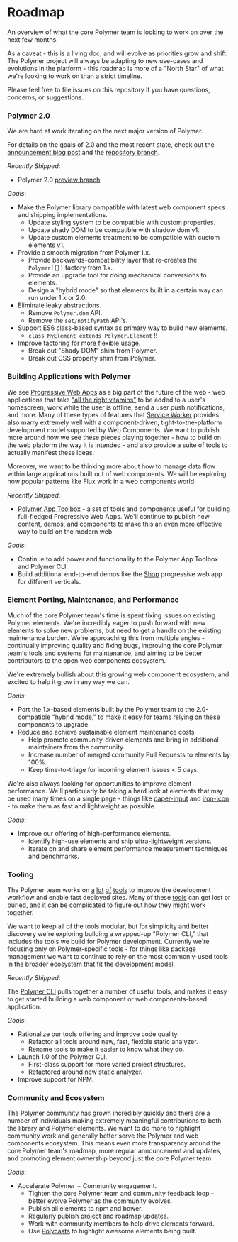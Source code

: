 # Roadmap

An overview of what the core Polymer team is looking to work on over the next few months.

As a caveat - this is a living doc, and will evolve as priorities grow and shift. The Polymer project will always be adapting to new use-cases and evolutions in the platform - this roadmap is more of a "North Star" of what we're looking to work on than a strict timeline.

Please feel free to file issues on this repository if you have questions, concerns, or suggestions.

### Polymer 2.0

We are hard at work iterating on the next major version of Polymer.

For details on the goals of 2.0 and the most recent state, check out the [announcement blog post](https://www.polymer-project.org/1.0/blog/2016-09-09-polymer-2.0.html) and the [repository branch](https://github.com/polymer/polymer/tree/2.0-preview).

*Recently Shipped*:

- Polymer 2.0 [preview branch](https://github.com/polymer/polymer/tree/2.0-preview)

*Goals*:

- Make the Polymer library compatible with latest web component specs and shipping implementations.
  - Update styling system to be compatible with custom properties.
  - Update shady DOM to be compatible with shadow dom v1.
  - Update custom elements treatment to be compatible with custom elements v1.
- Provide a smooth migration from Polymer 1.x.
  - Provide backwards-compatibility layer that re-creates the `Polymer({})` factory from 1.x.
  - Provide an upgrade tool for doing mechanical conversions to elements.
  - Design a "hybrid mode" so that elements built in a certain way can run under 1.x or 2.0.
- Eliminate leaky abstractions.
  - Remove `Polymer.dom` API.
  - Remove the `set/notifyPath` API's.
- Support ES6 class-based syntax as primary way to build new elements.
  - `class MyElement extends Polymer.Element` !!
- Improve factoring for more flexible usage.
  - Break out "Shady DOM" shim from Polymer.
  - Break out CSS property shim from Polymer.

### Building Applications with Polymer  

We see [Progressive Web Apps](https://developers.google.com/web/progressive-web-apps?hl=en) as a big part of the future of the web - web applications that take ["all the right vitamins"](https://infrequently.org/2015/06/progressive-apps-escaping-tabs-without-losing-our-soul/) to be added to a user's homescreen, work while the user is offline, send a user push notifications, and more. Many of these types of features that [Service Worker](http://www.html5rocks.com/en/tutorials/service-worker/introduction/) provides also marry extremely well with a component-driven, tight-to-the-platform development model supported by Web Components. We want to publish more around how we see these pieces playing together - how to build on the web platform the way it is intended - and also provide a suite of tools to actually manifest these ideas.

Moreover, we want to be thinking more about how to manage data flow within large applications built out of web components. We will be exploring how popular patterns like Flux work in a web components world.

*Recently Shipped*:

- [Polymer App Toolbox](https://www.polymer-project.org/1.0/toolbox/) - a set of tools and components useful for building full-fledged Progressive Web Apps. We'll continue to publish new content, demos, and components to make this an even more effective way to build on the modern web.

*Goals*:

- Continue to add power and functionality to the Polymer App Toolbox and Polymer CLI.
- Build additional end-to-end demos like the [Shop](https://shop.polymer-project.org/) progressive web app for different verticals.

### Element Porting, Maintenance, and Performance

Much of the core Polymer team's time is spent fixing issues on existing Polymer elements. We're incredibly eager to push forward with new elements to solve new problems, but need to get a handle on the existing maintenance burden. We're approaching this from multiple angles - continually improving quality and fixing bugs, improving the core Polymer team's tools and systems for maintenance, and aiming to be better contributors to the open web components ecosystem.

We're extremely bullish about this growing web component ecosystem, and excited to help it grow in any way we can.

*Goals*:

- Port the 1.x-based elements built by the Polymer team to the 2.0-compatible "hybrid mode," to make it easy for teams relying on these components to upgrade.
- Reduce and achieve sustainable element maintenance costs.
  - Help promote community-driven elements and bring in additional maintainers from the community.
  - Increase number of merged community Pull Requests to elements by 100%.
  - Keep time-to-triage for incoming element issues < 5 days.

We're also always looking for opportunities to improve element performance. We'll particularly be taking a hard look at elements that may be used many times on a single page - things like [paper-input](https://elements.polymer-project.org/elements/paper-input) and [iron-icon](https://elements.polymer-project.org/elements/iron-icon) - to make them as fast and lightweight as possible.

*Goals*:

- Improve our offering of high-performance elements.
  - Identify high-use elements and ship ultra-lightweight versions.
  - Iterate on and share element performance measurement techniques and benchmarks.

### Tooling

The Polymer team works on [a](https://github.com/PolymerLabs/polyserve) [lot](https://github.com/Polymer/vulcanize) [of](https://github.com/PolymerLabs/polygit) [tools](https://github.com/PolymerLabs/crisper) to improve the development workflow and enable fast deployed sites. Many of these [tools](https://www.polymer-project.org/1.0/tools/overview.html) can get lost or buried, and it can be complicated to figure out how they might work together.

We want to keep all of the tools modular, but for simplicity and better discovery we're exploring building a wrapped-up "Polymer CLI," that includes the tools we build for Polymer development. Currently we're focusing only on Polymer-specific tools - for things like package management we want to continue to rely on the most commonly-used tools in the broader ecosystem that fit the development model.

*Recently Shipped*:

The [Polymer CLI](https://github.com/polymer/polymer-cli) pulls together a number of useful tools, and makes it easy to get started building a web component or web components-based application.

*Goals*:

- Rationalize our tools offering and improve code quality.
  - Refactor all tools around new, fast, flexible static analyzer.
  - Rename tools to make it easier to know what they do.
- Launch 1.0 of the Polymer CLI.
  - First-class support for more varied project structures.
  - Refactored around new static analyzer.
- Improve support for NPM.


### Community and Ecosystem

The Polymer community has grown incredibly quickly and there are a number of individuals making extremely meaningful contributions to both the library and Polymer elements. We want to do more to highlight community work and generally better serve the Polymer and web components ecosystem. This means even more transparency around the core Polymer team's roadmap, more regular announcement and updates, and promoting element ownership beyond just the core Polymer team.

*Goals*:

- Accelerate Polymer + Community engagement.
  - Tighten the core Polymer team and community feedback loop - better evolve Polymer as the community evolves.
  - Publish all elements to npm and bower.
  - Regularly publish project and roadmap updates.
  - Work with community members to help drive elements forward.
  - Use [Polycasts](https://www.youtube.com/playlist?list=PLOU2XLYxmsII5c3Mgw6fNYCzaWrsM3sMN) to highlight awesome elements being built.


